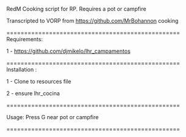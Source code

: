 
RedM Cooking script for RP. Requires a pot or campfire 

Transcripted to VORP from https://github.com/MrBohannon cooking

=================================================
Requirements:

1 - https://github.com/djmikelo/lhr_campamentos

=================================================
Installation :

1 - Clone to resources file

2 - ensure lhr_cocina

=================================================

Usage: Press G near pot or campfire 

=================================================
